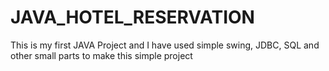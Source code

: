 ﻿# JAVA_HOTEL_RESERVATION
This is my first JAVA Project and I have used simple swing, JDBC, SQL and other small parts to make this simple project
